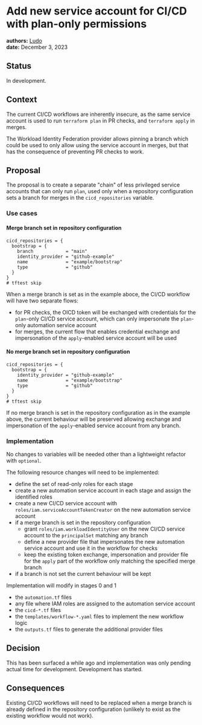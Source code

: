 # Add new service account for CI/CD with plan-only permissions

**authors:** [Ludo](https://github.com/ludoo) \
**date:** December 3, 2023

## Status

In development.

## Context

The current CI/CD workflows are inherently insecure, as the same service account is used to run `terraform plan` in PR checks, and `terraform apply` in merges.

The Workload Identity Federation provider allows pinning a branch which could be used to only allow using the service account in merges, but that has the consequence of preventing PR checks to work.

## Proposal

The proposal is to create a separate "chain" of less privileged service accounts that can only run `plan`, used only when a repository configuration sets a branch for merges in the `cicd_repositories` variable.

### Use cases

#### Merge branch set in repository configuration

```hcl
cicd_repositories = {
  bootstrap = {
    branch            = "main"
    identity_provider = "github-example"
    name              = "example/bootstrap"
    type              = "github"
  }
}
# tftest skip
```

When a merge branch is set as in the example aboce, the CI/CD workflow will have two separate flows:

- for PR checks, the OICD token will be exchanged with credentials for the `plan`-only CI/CD service account, which can only impersonate the `plan`-only automation service account
- for merges, the current flow that enables credential exchange and impersonation of the `apply`-enabled service account will be used

#### No merge branch set in repository configuration

```hcl
cicd_repositories = {
  bootstrap = {
    identity_provider = "github-example"
    name              = "example/bootstrap"
    type              = "github"
  }
}
# tftest skip
```

If no merge branch is set in the repository configuration as in the example above, the current behaviour will be preserved allowing exchange and impersonation of the `apply`-enabled service account from any branch.

### Implementation

No changes to variables will be needed other than a lightweight refactor with `optional`.

The following resource changes will need to be implemented:

- define the set of read-only roles for each stage
- create a new automation service account in each stage and assign the identified roles
- create a new CI/CD service account with `roles/iam.serviceAccountTokenCreator` on the new automation service account
- if a merge branch is set in the repository configuration
  - grant `roles/iam.workloadIdentityUser` on the new CI/CD service account to the `principalSet` matching any branch
  - define a new provider file that impersonates the new automation service account and use it in the workflow for checks
  - keep the existing token exchange, impersonation and provider file for the `apply` part of the workflow only matching the specified merge branch
- if a branch is not set the current behaviour will be kept

Implementation will modify in stages 0 and 1

- the `automation.tf` files
- any file where IAM roles are assigned to the automation service account
- the `cicd-*.tf` files
- the `templates/workflow-*.yaml` files to implement the new workflow logic
- the `outputs.tf` files to generate the additional provider files

## Decision

This has been surfaced a while ago and implementation was only pending actual time for development. Development has started.

## Consequences

Existing CI/CD workflows will need to be replaced when a merge branch is already defined in the repository configuration (unlikely to exist as the existing workflow would not work).
